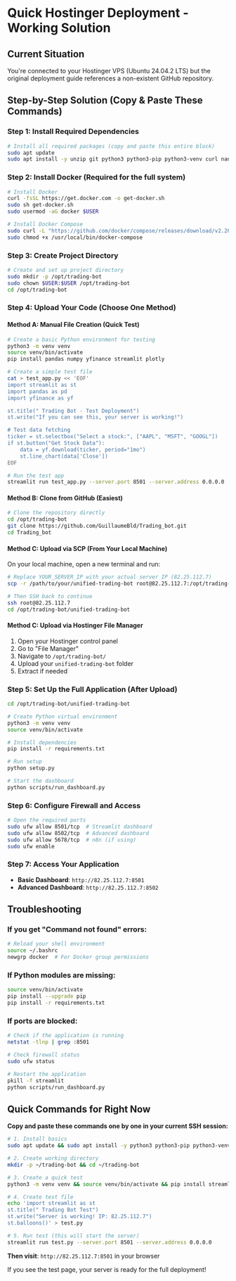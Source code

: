 #  Quick Hostinger Deployment - Working Solution

## Current Situation
You're connected to your Hostinger VPS (Ubuntu 24.04.2 LTS) but the original deployment guide references a non-existent GitHub repository.

##  Step-by-Step Solution (Copy & Paste These Commands)

### Step 1: Install Required Dependencies
```bash
# Install all required packages (copy and paste this entire block)
sudo apt update
sudo apt install -y unzip git python3 python3-pip python3-venv curl nano htop wget
```

### Step 2: Install Docker (Required for the full system)
```bash
# Install Docker
curl -fsSL https://get.docker.com -o get-docker.sh
sudo sh get-docker.sh
sudo usermod -aG docker $USER

# Install Docker Compose
sudo curl -L "https://github.com/docker/compose/releases/download/v2.20.0/docker-compose-$(uname -s)-$(uname -m)" -o /usr/local/bin/docker-compose
sudo chmod +x /usr/local/bin/docker-compose
```

### Step 3: Create Project Directory
```bash
# Create and set up project directory
sudo mkdir -p /opt/trading-bot
sudo chown $USER:$USER /opt/trading-bot
cd /opt/trading-bot
```

### Step 4: Upload Your Code (Choose One Method)

#### Method A: Manual File Creation (Quick Test)
```bash
# Create a basic Python environment for testing
python3 -m venv venv
source venv/bin/activate
pip install pandas numpy yfinance streamlit plotly

# Create a simple test file
cat > test_app.py << 'EOF'
import streamlit as st
import pandas as pd
import yfinance as yf

st.title(" Trading Bot - Test Deployment")
st.write("If you can see this, your server is working!")

# Test data fetching
ticker = st.selectbox("Select a stock:", ["AAPL", "MSFT", "GOOGL"])
if st.button("Get Stock Data"):
    data = yf.download(ticker, period="1mo")
    st.line_chart(data['Close'])
EOF

# Run the test app
streamlit run test_app.py --server.port 8501 --server.address 0.0.0.0
```

#### Method B: Clone from GitHub (Easiest)
```bash
# Clone the repository directly
cd /opt/trading-bot
git clone https://github.com/GuillaumeBld/Trading_bot.git
cd Trading_bot
```

#### Method C: Upload via SCP (From Your Local Machine)
On your local machine, open a new terminal and run:
```bash
# Replace YOUR_SERVER_IP with your actual server IP (82.25.112.7)
scp -r /path/to/your/unified-trading-bot root@82.25.112.7:/opt/trading-bot/

# Then SSH back to continue
ssh root@82.25.112.7
cd /opt/trading-bot/unified-trading-bot
```

#### Method C: Upload via Hostinger File Manager
1. Open your Hostinger control panel
2. Go to "File Manager"
3. Navigate to `/opt/trading-bot/`
4. Upload your `unified-trading-bot` folder
5. Extract if needed

### Step 5: Set Up the Full Application (After Upload)
```bash
cd /opt/trading-bot/unified-trading-bot

# Create Python virtual environment
python3 -m venv venv
source venv/bin/activate

# Install dependencies
pip install -r requirements.txt

# Run setup
python setup.py

# Start the dashboard
python scripts/run_dashboard.py
```

### Step 6: Configure Firewall and Access
```bash
# Open the required ports
sudo ufw allow 8501/tcp  # Streamlit dashboard
sudo ufw allow 8502/tcp  # Advanced dashboard
sudo ufw allow 5678/tcp  # n8n (if using)
sudo ufw enable
```

### Step 7: Access Your Application
- **Basic Dashboard**: `http://82.25.112.7:8501`
- **Advanced Dashboard**: `http://82.25.112.7:8502`

##  Troubleshooting

### If you get "Command not found" errors:
```bash
# Reload your shell environment
source ~/.bashrc
newgrp docker  # For Docker group permissions
```

### If Python modules are missing:
```bash
source venv/bin/activate
pip install --upgrade pip
pip install -r requirements.txt
```

### If ports are blocked:
```bash
# Check if the application is running
netstat -tlnp | grep :8501

# Check firewall status
sudo ufw status

# Restart the application
pkill -f streamlit
python scripts/run_dashboard.py
```

##  Quick Commands for Right Now

**Copy and paste these commands one by one in your current SSH session:**

```bash
# 1. Install basics
sudo apt update && sudo apt install -y python3 python3-pip python3-venv git curl

# 2. Create working directory
mkdir -p ~/trading-bot && cd ~/trading-bot

# 3. Create a quick test
python3 -m venv venv && source venv/bin/activate && pip install streamlit yfinance pandas

# 4. Create test file
echo 'import streamlit as st
st.title(" Trading Bot Test")
st.write("Server is working! IP: 82.25.112.7")
st.balloons()' > test.py

# 5. Run test (this will start the server)
streamlit run test.py --server.port 8501 --server.address 0.0.0.0
```

**Then visit**: `http://82.25.112.7:8501` in your browser

If you see the test page, your server is ready for the full deployment! 